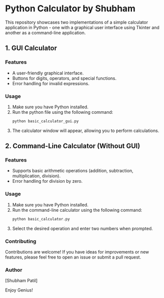 # Python Calculator by Shubham

This repository showcases two implementations of a simple calculator application in Python - one with a graphical user interface using Tkinter 
and another as a command-line application.

## 1. GUI Calculator

### Features
- A user-friendly graphical interface.
- Buttons for digits, operators, and special functions.
- Error handling for invalid expressions.

### Usage
1. Make sure you have Python installed.
2. Run the python file using the following command:
    ```bash
    python basic_calculator_gui.py
    ```
3. The calculator window will appear, allowing you to perform calculations.

## 2. Command-Line Calculator (Without GUI)

### Features
- Supports basic arithmetic operations (addition, subtraction, multiplication, division).
- Error handling for division by zero.

### Usage
1. Make sure you have Python installed.
2. Run the command-line calculator using the following command:
    ```bash
    python basic_calculator.py
    ```
3. Select the desired operation and enter two numbers when prompted.

### Contributing
Contributions are welcome! If you have ideas for improvements or new features, please feel free to open an issue or submit a pull request.

### Author
[Shubham Patil]

Enjoy Genius!

